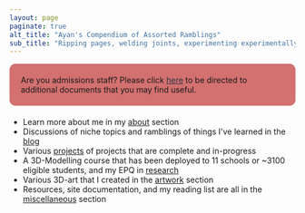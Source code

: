 ```yaml
---
layout: page
paginate: true
alt_title: "Ayan's Compendium of Assorted Ramblings"
sub_title: "Ripping pages, welding joints, experimenting experimentally, burning electronics, and tuning PIDs since 2007."
---
```


<style>
  #content_container {
    background-color: #D37070; /* Set the background color */
    border-radius: 10px; /* Add rounded corners to the container */
    padding: 20px; /* Add padding to the container */
    margin-bottom: 20px; /* Add bottom margin to create space between container and text below */
  }

  /* Style for hyperlinks in the content container */
  #content_container a {
    color: #283741; /* Change the color of hyperlinks */
    text-decoration: underline; /* Add underline to hyperlinks */
  }
</style>

<div id="content_container">
  Are you admissions staff? Please click <a href="/admissions/">here</a> to be directed to additional documents that you may find useful.
</div>

- Learn more about me in my <a href="/about/">about</a> section
- Discussions of niche topics and ramblings of things I've learned in the <a href="/blog/">blog</a>
- Various <a href="/projects/">projects</a> of projects that are complete and in-progress
- A 3D-Modelling course that has been deployed to 11 schools or ~3100 eligible students, and my EPQ in <a href="/research/">research</a>
- Various 3D-art that I created in the <a href="/artwork/">artwork</a> section
- Resources, site documentation, and my reading list are all in the <a href="/miscellaneous/">miscellaneous</a> section
